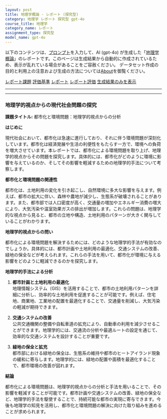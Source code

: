 ```yaml
---
layout: post
title: 地理学概論 - レポート (探究型)
category: 地理学 レポート 探究型 gpt-4o
course_title: 地理学
category_name: レポート
assignment_type: 探究型
model_name: gpt-4o
---
```


以下のコンテンツは、[プロンプト](http://127.0.0.1:8000/generated/地理学/gpt-4o/prompt_レポート-探究型.md)を入力して、AI (gpt-4o) が生成した「[地理学概論](/contents/地理学/)」のレポートです。このページは生成結果から自動的に作成されているため、表示が乱れている場合があることをご容赦ください。
データセット作成の目的と利用上の注意および生成の方法については[About](/About)を御覧ください。

[レポート課題](../レポート課題-探究型)
[評価基準](../評価基準-探究型)
[レポート](../レポート-探究型)
[レポート評価](../レポート評価-探究型)
[生成結果のみを表示](http://127.0.0.1:8000/generated/地理学/gpt-4o/レポート-探究型.md)
  

***
***
  
### 地理学的視点からの現代社会問題の探究

**課題タイトル:** 都市化と環境問題：地理学的視点からの分析

**はじめに**

現代社会において、都市化は急速に進行しており、それに伴う環境問題が深刻化しています。都市化は経済発展や生活の利便性をもたらす一方で、環境への負荷を増大させています。本レポートでは、都市化による環境問題を取り上げ、地理学的視点からその問題を探究します。具体的には、都市化がどのように環境に影響を与えているのか、そしてその影響を軽減するための地理学的手法について考察します。

**都市化と環境問題の関連性**

都市化は、土地利用の変化を引き起こし、自然環境に多大な影響を与えます。例えば、都市の拡大に伴い、森林や農地が減少し、生態系が破壊されることがあります。また、都市部では人口密度が高く、交通量の増加やエネルギー消費の増大により、大気汚染や温室効果ガスの排出が増加します。これらの問題は、地理学的な視点から見ると、都市の立地や構造、土地利用のパターンが大きく関与していることがわかります。

**地理学的視点からの問い**

都市化による環境問題を解決するためには、どのような地理学的手法が有効なのでしょうか。具体的には、都市計画や土地利用の最適化、交通システムの改善、緑地の保全などが考えられます。これらの手法を用いて、都市化が環境に与える影響をどのように軽減できるのかを探究します。

**地理学的手法による分析**

1. **都市計画と土地利用の最適化**  
   地理情報システム（GIS）を活用することで、都市の土地利用パターンを詳細に分析し、効率的な土地利用を促進することが可能です。例えば、住宅地、商業地、工業地の配置を最適化することで、交通量を削減し、大気汚染の軽減が期待できます。

2. **交通システムの改善**  
   公共交通機関の整備や自転車道の拡充により、自動車の利用を減少させることができます。地理学的には、交通流の分析や最適ルートの設定を通じて、効率的な交通システムを設計することが重要です。

3. **緑地の保全と拡充**  
   都市部における緑地の保全は、生態系の維持や都市のヒートアイランド現象の緩和に寄与します。地理学的には、緑地の配置や面積を最適化することで、都市環境の改善が図れます。

**結論**

都市化による環境問題は、地理学的視点からの分析と手法を用いることで、その影響を軽減することが可能です。都市計画や交通システムの改善、緑地の保全など、地理学的手法を駆使することで、持続可能な都市の実現に寄与できます。今後も地理学の知見を活用し、都市化と環境問題の解決に向けた取り組みを進めることが求められます。
